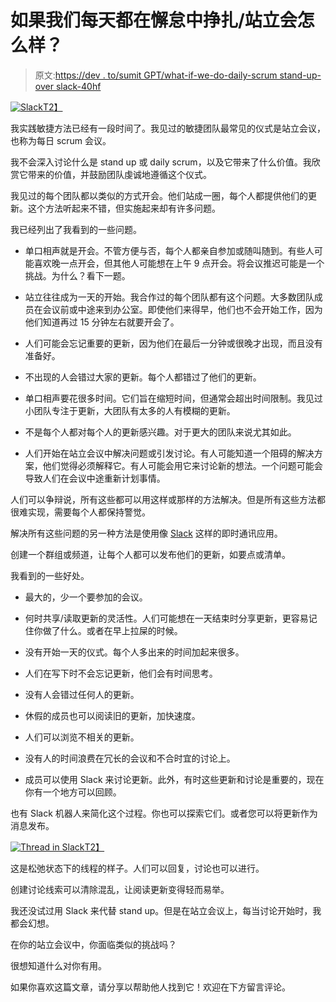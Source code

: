 # 如果我们每天都在懈怠中挣扎/站立会怎么样？

> 原文:[https://dev . to/sumit GPT/what-if-we-do-daily-scrum stand-up-over slack-40hf](https://dev.to/sumitgpt/what-if-we-do-daily-scrumstand-up-overslack-40hf)

[![Slack](../Images/cb16d386486fca63ca95386e831794bf.png)T2】](https://res.cloudinary.com/practicaldev/image/fetch/s--9aeCYJHt--/c_limit%2Cf_auto%2Cfl_progressive%2Cq_auto%2Cw_880/https://www.plightofbyte.com/assets/images/standup-over-slack/heroImage.jpg)

我实践敏捷方法已经有一段时间了。我见过的敏捷团队最常见的仪式是站立会议，也称为每日 scrum 会议。

我不会深入讨论什么是 stand up 或 daily scrum，以及它带来了什么价值。我欣赏它带来的价值，并鼓励团队虔诚地遵循这个仪式。

我见过的每个团队都以类似的方式开会。他们站成一圈，每个人都提供他们的更新。这个方法听起来不错，但实施起来却有许多问题。

我已经列出了我看到的一些问题。

*   单口相声就是开会。不管方便与否，每个人都亲自参加或随叫随到。有些人可能喜欢晚一点开会，但其他人可能想在上午 9 点开会。将会议推迟可能是一个挑战。为什么？看下一题。

*   站立往往成为一天的开始。我合作过的每个团队都有这个问题。大多数团队成员在会议前或中途来到办公室。即使他们来得早，他们也不会开始工作，因为他们知道再过 15 分钟左右就要开会了。

*   人们可能会忘记重要的更新，因为他们在最后一分钟或很晚才出现，而且没有准备好。

*   不出现的人会错过大家的更新。每个人都错过了他们的更新。

*   单口相声要花很多时间。它们旨在缩短时间，但通常会超出时间限制。我见过小团队专注于更新，大团队有太多的人有模糊的更新。

*   不是每个人都对每个人的更新感兴趣。对于更大的团队来说尤其如此。

*   人们开始在站立会议中解决问题或引发讨论。有人可能知道一个阻碍的解决方案，他们觉得必须解释它。有人可能会用它来讨论新的想法。一个问题可能会导致人们在会议中途重新计划事情。

人们可以争辩说，所有这些都可以用这样或那样的方法解决。但是所有这些方法都很难实现，需要每个人都保持警觉。

解决所有这些问题的另一种方法是使用像 [Slack](https://slack.com/) 这样的即时通讯应用。

创建一个群组或频道，让每个人都可以发布他们的更新，如要点或清单。

我看到的一些好处。

*   最大的，少一个要参加的会议。

*   何时共享/读取更新的灵活性。人们可能想在一天结束时分享更新，更容易记住你做了什么。或者在早上拉屎的时候。

*   没有开始一天的仪式。每个人多出来的时间加起来很多。

*   人们在写下时不会忘记更新，他们会有时间思考。

*   没有人会错过任何人的更新。

*   休假的成员也可以阅读旧的更新，加快速度。

*   人们可以浏览不相关的更新。

*   没有人的时间浪费在冗长的会议和不合时宜的讨论上。

*   成员可以使用 Slack 来讨论更新。此外，有时这些更新和讨论是重要的，现在你有一个地方可以回顾。

也有 Slack 机器人来简化这个过程。你也可以探索它们。或者您可以将更新作为消息发布。

[![Thread in Slack](../Images/3950aa293e59c829c3301fb350de7a0e.png)T2】](https://res.cloudinary.com/practicaldev/image/fetch/s--800-p0-C--/c_limit%2Cf_auto%2Cfl_progressive%2Cq_auto%2Cw_880/https://www.plightofbyte.com/assets/images/standup-over-slack/slack-thread.jpg)

这是松弛状态下的线程的样子。人们可以回复，讨论也可以进行。

创建讨论线索可以清除混乱，让阅读更新变得轻而易举。

我还没试过用 Slack 来代替 stand up。但是在站立会议上，每当讨论开始时，我都会幻想。

在你的站立会议中，你面临类似的挑战吗？

很想知道什么对你有用。

如果你喜欢这篇文章，请分享以帮助他人找到它！欢迎在下方留言评论。